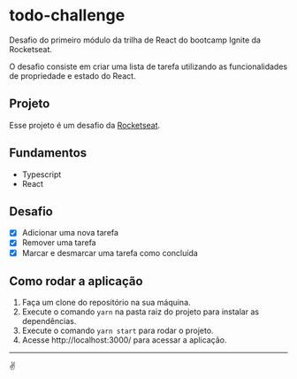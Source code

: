 # todo-challenge

Desafio do primeiro módulo da trilha de React do bootcamp Ignite da Rocketseat.

O desafio consiste em criar uma lista de tarefa utilizando as funcionalidades de propriedade e estado do React.

## Projeto

Esse projeto é um desafio da [Rocketseat](https://www.rocketseat.com.br/).

## Fundamentos

- Typescript
- React

## Desafio

- [x] Adicionar uma nova tarefa
- [x] Remover uma tarefa
- [x] Marcar e desmarcar uma tarefa como concluída

## Como rodar a aplicação

1. Faça um clone do repositório na sua máquina.
2. Execute o comando `yarn` na pasta raiz do projeto para instalar as dependências.
3. Execute o comando `yarn start` para rodar o projeto.
4. Acesse http://localhost:3000/ para acessar a aplicação.

---

✌
